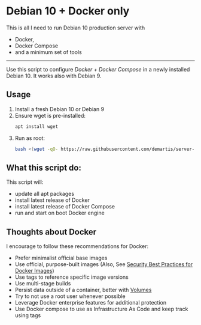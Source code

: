Debian 10 + Docker only
=======================

This is all I need to run Debian 10 production server with
- Docker,
- Docker Compose 
- and a minimum set of tools

----
Use this script to configure *Docker + Docker Compose* in a newly installed Debian 10.
It works also with Debian 9.

   
## Usage
1. Install a fresh Debian 10 or Debian 9
2. Ensure wget is pre-installed:
    ```bash
    apt install wget 
    ```
3. Run as root:
    ```bash
    bash <(wget -qO- https://raw.githubusercontent.com/demartis/server-side-scripts/master/fresh-install/debian-docker/start-here.sh)
    ```

## What this script do:
This script will:
- update all apt packages
- install latest release of Docker
- install latest release of Docker Compose
- run and start on boot Docker engine


## Thoughts about Docker
I encourage to follow these recommendations for Docker:
- Prefer minimalist official base images
- Use official, purpose-built images (Also, See [Security Best Practices for Docker Images](https://www.wintellect.com/security-best-practices-for-docker-images/))
- Use tags to reference specific image versions
- Use multi-stage builds
- Persist data outside of a container, better with [Volumes](https://docs.docker.com/storage/volumes/)
- Try to not use a root user whenever possible
- Leverage Docker enterprise features for additional protection
- Use Docker compose to use as Infrastructure As Code and keep track using tags
